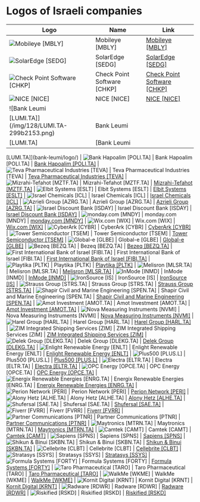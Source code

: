 # Logos of Israeli companies

| Logo | Name  | Link |
| ---- | ----  | ---- |
| ![Mobileye [MBLY]](/img/128/MBLY-d23177a9.png) | Mobileye [MBLY] | [Mobileye [MBLY]](mobileye/logo/)
| ![SolarEdge [SEDG]](/img/128/SEDG-58bed66d.png) | SolarEdge [SEDG] | [SolarEdge [SEDG]](solaredge/logo/)
| ![Check Point Software [CHKP]](/img/128/CHKP-d6263556.png) | Check Point Software [CHKP] | [Check Point Software [CHKP]](check-point-software/logo/)
| ![NICE [NICE]](/img/128/NICE-ae97a2fc.png) | NICE [NICE] | [NICE [NICE]](nice/logo/)
| ![Bank Leumi
 [LUMI.TA]](/img/128/LUMI.TA-299b2153.png) | Bank Leumi
 [LUMI.TA] | [Bank Leumi
 [LUMI.TA]](bank-leumi/logo/)
| ![Bank Hapoalim
 [POLI.TA]](/img/128/POLI.TA-1588351f.png) | Bank Hapoalim
 [POLI.TA] | [Bank Hapoalim
 [POLI.TA]](bank-hapoalim/logo/)
| ![Teva Pharmaceutical Industries [TEVA]](/img/128/TEVA-17bb2e0e.png) | Teva Pharmaceutical Industries [TEVA] | [Teva Pharmaceutical Industries [TEVA]](teva-pharmaceutical-industries/logo/)
| ![Mizrahi-Tefahot [MZTF.TA]](/img/128/MZTF.TA-d9c45391.png) | Mizrahi-Tefahot [MZTF.TA] | [Mizrahi-Tefahot [MZTF.TA]](mizrahi-tefahot/logo/)
| ![Elbit Systems
 [ESLT]](/img/128/ESLT-d4c17550.png) | Elbit Systems
 [ESLT] | [Elbit Systems
 [ESLT]](elbit-systems/logo/)
| ![Israel Chemicals
 [ICL]](/img/128/ICL-c27e2f48.png) | Israel Chemicals
 [ICL] | [Israel Chemicals
 [ICL]](icl-group/logo/)
| ![Azrieli Group
 [AZRG.TA]](/img/128/AZRG.TA-d4161324.png) | Azrieli Group
 [AZRG.TA] | [Azrieli Group
 [AZRG.TA]](azrieli/logo/)
| ![Israel Discount Bank
 [ISDAY]](/img/128/ISDAY-e8de4217.png) | Israel Discount Bank
 [ISDAY] | [Israel Discount Bank
 [ISDAY]](israel-discount-bank/logo/)
| ![monday.com [MNDY]](/img/128/MNDY-54da5b51.png) | monday.com [MNDY] | [monday.com [MNDY]](monday-dot-com/logo/)
| ![Wix.com [WIX]](/img/128/WIX-d474b2b4.png) | Wix.com [WIX] | [Wix.com [WIX]](wix/logo/)
| ![CyberArk
 [CYBR]](/img/128/CYBR-359179b9.png) | CyberArk
 [CYBR] | [CyberArk
 [CYBR]](cyberark/logo/)
| ![Tower Semiconductor [TSEM]](/img/128/TSEM-8762798e.png) | Tower Semiconductor [TSEM] | [Tower Semiconductor [TSEM]](tower-semiconductor/logo/)
| ![Global-e [GLBE]](/img/128/GLBE-244f20a6.png) | Global-e [GLBE] | [Global-e [GLBE]](global-e/logo/)
| ![Bezeq [BEZQ.TA]](/img/128/BEZQ.TA-371c8b36.png) | Bezeq [BEZQ.TA] | [Bezeq [BEZQ.TA]](bezeq/logo/)
| ![First International Bank of Israel [FIBI.TA]](/img/128/FIBI.TA-2e4500bc.png) | First International Bank of Israel [FIBI.TA] | [First International Bank of Israel [FIBI.TA]](fibi/logo/)
| ![Playtika [PLTK]](/img/128/PLTK-46cc3a39.png) | Playtika [PLTK] | [Playtika [PLTK]](playtika/logo/)
| ![Melisron [MLSR.TA]](/img/128/MLSR.TA-cf670a19.png) | Melisron [MLSR.TA] | [Melisron [MLSR.TA]](melisron/logo/)
| ![InMode [INMD]](/img/128/INMD-41525304.png) | InMode [INMD] | [InMode [INMD]](inmode/logo/)
| ![IronSource [IS]](/img/128/IS-173ab74d.png) | IronSource [IS] | [IronSource [IS]](ironsource/logo/)
| ![Strauss Group
 [STRS.TA]](/img/128/STRS.TA-7f04a0f9.png) | Strauss Group
 [STRS.TA] | [Strauss Group
 [STRS.TA]](strauss-group/logo/)
| ![Shapir Civil and Marine Engineering [SPEN.TA]](/img/128/SPEN.TA-60172f93.png) | Shapir Civil and Marine Engineering [SPEN.TA] | [Shapir Civil and Marine Engineering [SPEN.TA]](shapir-engineering/logo/)
| ![Amot Investment [AMOT.TA]](/img/128/AMOT.TA-4467c636.png) | Amot Investment [AMOT.TA] | [Amot Investment [AMOT.TA]](amot-investment/logo/)
| ![Nova Measuring Instruments
 [NVMI]](/img/128/NVMI-9d652077.png) | Nova Measuring Instruments
 [NVMI] | [Nova Measuring Instruments
 [NVMI]](nova-measuring-instruments/logo/)
| ![Harel Group
 [HARL.TA]](/img/128/HARL.TA-d1b88160.png) | Harel Group
 [HARL.TA] | [Harel Group
 [HARL.TA]](harel-group/logo/)
| ![ZIM Integrated Shipping Services [ZIM]](/img/128/ZIM-a8b01ce5.png) | ZIM Integrated Shipping Services [ZIM] | [ZIM Integrated Shipping Services [ZIM]](zim/logo/)
| ![Delek Group [DLEKG.TA]](/img/128/DLEKG.TA-96ed3f19.png) | Delek Group [DLEKG.TA] | [Delek Group [DLEKG.TA]](delek-group/logo/)
| ![Enlight Renewable Energy [ENLT]](/img/128/ENLT-d1e03dc3.png) | Enlight Renewable Energy [ENLT] | [Enlight Renewable Energy [ENLT]](enlight-renewable-energy/logo/)
| ![Plus500 [PLUS.L]](/img/128/PLUS.L-2a28df97.png) | Plus500 [PLUS.L] | [Plus500 [PLUS.L]](plus500/logo/)
| ![Electra
 [ELTR.TA]](/img/128/ELTR.TA-f8e8e5d9.png) | Electra
 [ELTR.TA] | [Electra
 [ELTR.TA]](electra/logo/)
| ![OPC Energy
 [OPCE.TA]](/img/128/OPCE.TA-d3ad87c3.png) | OPC Energy
 [OPCE.TA] | [OPC Energy
 [OPCE.TA]](opc-energy/logo/)
| ![Energix Renewable Energies [ENRG.TA]](/img/128/ENRG.TA-f1bc5eb3.png) | Energix Renewable Energies [ENRG.TA] | [Energix Renewable Energies [ENRG.TA]](energix-renewable/logo/)
| ![Perion Network [PERI]](/img/128/PERI-7d8d4294.png) | Perion Network [PERI] | [Perion Network [PERI]](perion-network/logo/)
| ![Alony Hetz
 [ALHE.TA]](/img/128/ALHE.TA-e6a6d7f9.png) | Alony Hetz
 [ALHE.TA] | [Alony Hetz
 [ALHE.TA]](alony-hetz/logo/)
| ![Shufersal [SAE.TA]](/img/128/SAE.TA-fed1ec98.png) | Shufersal [SAE.TA] | [Shufersal [SAE.TA]](shufersal/logo/)
| ![Fiverr [FVRR]](/img/128/FVRR-b8c9f041.png) | Fiverr [FVRR] | [Fiverr [FVRR]](fiverr/logo/)
| ![Partner Communications [PTNR]](/img/128/PTNR-fbd3f61e.png) | Partner Communications [PTNR] | [Partner Communications [PTNR]](partner-communications/logo/)
| ![Maytronics [MTRN.TA]](/img/128/MTRN.TA-49fe0e55.png) | Maytronics [MTRN.TA] | [Maytronics [MTRN.TA]](maytronics/logo/)
| ![Camtek [CAMT]](/img/128/CAMT-1fe14ced.png) | Camtek [CAMT] | [Camtek [CAMT]](camtek/logo/)
| ![Sapiens [SPNS]](/img/128/SPNS-2fc52694.png) | Sapiens [SPNS] | [Sapiens [SPNS]](sapiens/logo/)
| ![Shikun & Binui
 [SKBN.TA]](/img/128/SKBN.TA-95c5432c.png) | Shikun & Binui
 [SKBN.TA] | [Shikun & Binui
 [SKBN.TA]](shikun-binui/logo/)
| ![Cellebrite [CLBT]](/img/128/CLBT-0c1f9392.png) | Cellebrite [CLBT] | [Cellebrite [CLBT]](cellebrite/logo/)
| ![Stratasys [SSYS]](/img/128/SSYS-ca9860d3.png) | Stratasys [SSYS] | [Stratasys [SSYS]](stratasys/logo/)
| ![Formula Systems
 [FORTY]](/img/128/FORTY-5b4cd255.png) | Formula Systems
 [FORTY] | [Formula Systems
 [FORTY]](formula-systems/logo/)
| ![Taro Pharmaceutical [TARO]](/img/128/TARO-ffde10e6.png) | Taro Pharmaceutical [TARO] | [Taro Pharmaceutical [TARO]](taro-pharmaceutical/logo/)
| ![WalkMe [WKME]](/img/128/WKME-dfeedad0.png) | WalkMe [WKME] | [WalkMe [WKME]](walkme/logo/)
| ![Kornit Digital [KRNT]](/img/128/KRNT-2e84bc67.png) | Kornit Digital [KRNT] | [Kornit Digital [KRNT]](kornit-digital/logo/)
| ![Radware [RDWR]](/img/128/RDWR-251b1b39.png) | Radware [RDWR] | [Radware [RDWR]](radware/logo/)
| ![Riskified [RSKD]](/img/128/RSKD-ae532ca8.png) | Riskified [RSKD] | [Riskified [RSKD]](riskified/logo/)
